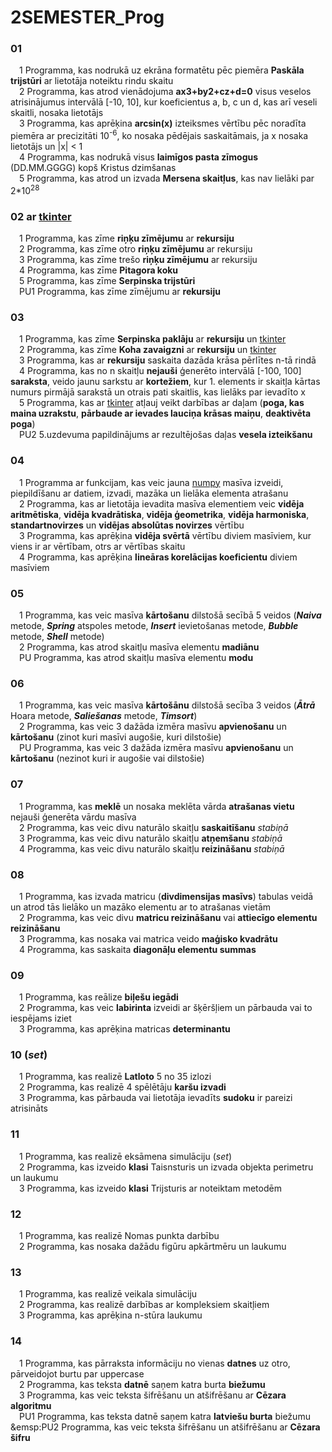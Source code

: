 # 2SEMESTER_Prog

### 01 <br />
&emsp;1 Programma, kas nodrukā uz ekrāna formatētu pēc piemēra **Paskāla trijstūri** ar lietotāja noteiktu rindu skaitu <br />
&emsp;2 Programma, kas atrod vienādojuma **ax3+by2+cz+d=0** visus veselos atrisinājumus intervālā [-10, 10], kur koeficientus a, b, c un d, kas arī veseli skaitli, nosaka lietotājs <br />
&emsp;3 Programma, kas aprēķina **arcsin(x)** izteiksmes vērtību pēc noradīta piemēra ar precizitāti 10<sup>-6</sup>, ko nosaka pēdējais saskaitāmais, ja x nosaka lietotājs un |x| < 1 <br />
&emsp;4 Programma, kas nodrukā visus **laimīgos pasta zīmogus** (DD.MM.GGGG) kopš Kristus dzimšanas <br />
&emsp;5 Programma, kas atrod un izvada **Mersena skaitļus**, kas nav lielāki par 2*10<sup>28</sup> <br />
### 02 ar <ins>tkinter</ins> <br />
&emsp;1 Programma, kas zīme **riņķu zīmējumu** ar **rekursiju** <br />
&emsp;2 Programma, kas zīme otro **riņķu zīmējumu** ar rekursiju <br />
&emsp;3 Programma, kas zīme trešo **riņķu zīmējumu** ar rekursiju <br />
&emsp;4 Programma, kas zīme **Pitagora koku** <br />
&emsp;5 Programma, kas zīme **Serpinska trijstūri** <br />
&emsp;PU1 Programma, kas zīme zīmējumu ar **rekursiju** <br />
### 03
&emsp;1 Programma, kas zīme **Serpinska paklāju** ar **rekursiju** un <ins>tkinter</ins> <br />
&emsp;2 Programma, kas zīme **Koha zavaigzni** ar **rekursiju** un <ins>tkinter</ins> <br />
&emsp;3 Programma, kas ar **rekursiju** saskaita dazāda krāsa pērlītes n-tā rindā <br />
&emsp;4 Programma, kas no n skaitļu **nejauši** ģenerēto intervālā [-100, 100] **saraksta**, veido jaunu sarkstu ar **kortežiem**, kur 1. elements ir skaitļa kārtas numurs pirmājā sarakstā un otrais pati skaitlis, kas lielāks par ievadīto x <br /> 
&emsp;5 Programma, kas ar <ins>tkinter</ins> atļauj veikt darbības ar daļam (**poga, kas maina uzrakstu**, **pārbaude ar ievades lauciņa krāsas maiņu**, **deaktivēta poga**) <br />
&emsp;PU2 5.uzdevuma papildinājums ar rezultējošas daļas **vesela izteikšanu** <br />
### 04
&emsp;1 Programma ar funkcijam, kas veic jauna <ins>numpy</ins> masīva izveidi, piepildīšanu ar datiem, izvadi, mazāka un lielāka elementa atrašanu <br />
&emsp;2 Programma, kas ar lietotāja ievadita masīva elementiem veic **vidēja aritmētiska**, **vidēja kvadrātiska**, **vidēja ģeometrika**, **vidēja harmoniska**, **standartnovirzes** un **vidējas absolūtas novirzes** vērtību <br />
&emsp;3 Programma, kas aprēķina **vidēja svērtā** vērtību diviem masīviem, kur viens ir ar vērtībam, otrs ar vērtības skaitu <br /> 
&emsp;4 Programma, kas aprēķina **lineāras korelācijas koeficientu** diviem masīviem <br /> 
### 05
&emsp;1 Programma, kas veic masīva **kārtošanu** dilstošā secībā 5 veidos (***Naiva*** metode, ***Spring*** atspoles metode, ***Insert*** ievietošanas metode, ***Bubble*** metode, ***Shell*** metode) <br />
&emsp;2 Programma, kas atrod skaitļu masīva elementu **madiānu** <br /> 
&emsp;PU Programma, kas atrod skaitļu masīva elementu **modu** <br /> 
### 06 
&emsp;1 Programma, kas veic masīva **kārtošānu** dilstošā secība 3 veidos (***Ātrā*** Hoara metode, ***Saliešanas*** metode, ***Timsort***) <br />
&emsp;2 Programma, kas veic 3 dažāda izmēra masīvu **apvienošanu** un **kārtošanu** (zinot kuri masīvi augošie, kuri dilstošie) <br />
&emsp;PU Programma, kas veic 3 dažāda izmēra masīvu **apvienošanu** un **kārtošanu** (nezinot kuri ir augošie vai dilstošie) <br />
### 07
&emsp;1 Programma, kas **meklē** un nosaka meklēta vārda **atrašanas vietu** nejauši ģenerēta vārdu masīva <br />
&emsp;2 Programma, kas veic divu naturālo skaitļu **saskaitīšanu** *stabiņā* <br />
&emsp;3 Programma, kas veic divu naturālo skaitļu **atņemšanu** *stabiņā* <br />
&emsp;4 Programma, kas veic divu naturālo skaitļu **reizināšanu** *stabiņā* <br />
### 08
&emsp;1 Programma, kas izvada matricu (**divdimensijas masīvs**) tabulas veidā un atrod tās lielāko un mazāko elementu ar to atrašanas vietām <br /> 
&emsp;2 Programma, kas veic divu **matricu reizināšanu** vai **attiecīgo elementu reizināšanu** <br />
&emsp;3 Programma, kas nosaka vai matrica veido **maģisko kvadrātu** <br />
&emsp;4 Programma, kas saskaita **diagonāļu elementu summas** <br />
### 09
&emsp;1 Programma, kas reālize **biļešu iegādi** <br />
&emsp;2 Programma, kas veic **labirinta** izveidi ar šķēršļiem un pārbauda vai to iespējams iziet <br />
&emsp;3 Programma, kas aprēķina matricas **determinantu** <br />
### 10 (*set*)
&emsp;1 Programma, kas realizē **Latloto** 5 no 35 izlozi <br />
&emsp;2 Programma, kas realizē 4 spēlētāju **karšu izvadi** <br />
&emsp;3 Programma, kas pārbauda vai lietotāja ievadīts **sudoku** ir pareizi atrisināts <br />
### 11
&emsp;1 Programma, kas realizē eksāmena simulāciju (*set*) <br />
&emsp;2 Programma, kas izveido **klasi** Taisnsturis un izvada objekta perimetru un laukumu <br />
&emsp;3 Programma, kas izveido **klasi** Trijsturis ar noteiktam metodēm
### 12
&emsp;1 Programma, kas realizē Nomas punkta darbību <br />
&emsp;2 Programma, kas nosaka dažādu figūru apkārtmēru un laukumu <br />
### 13
&emsp;1 Programma, kas realizē veikala simulāciju <br />
&emsp;2 Programma, kas realizē darbības ar kompleksiem skaitļiem <br />
&emsp;3 Programma, kas aprēķina n-stūra laukumu <br />
### 14
&emsp;1 Programma, kas pārraksta informāciju no vienas **datnes** uz otro, pārveidojot burtu par uppercase <br />
&emsp;2 Programma, kas teksta **datnē** saņem katra burta **biežumu** <br />
&emsp;3 Programma, kas veic teksta šifrēšanu un atšifrēšanu ar **Cēzara algoritmu** <br />
&emsp;PU1 Programma, kas teksta datnē saņem katra **latviešu burta** biežumu <br />
&emsp:PU2 Programma, kas veic teksta šifrēšanu un atšifrēšanu ar **Cēzara šifru** <br />

